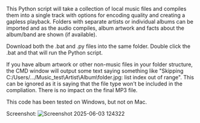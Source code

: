 This Python script will take a collection of local music files and compiles them into a single track with options for encoding quality and creating a gapless playback. Folders with separate artists or individual albums can be imported and as the audio compiles, album artwork and facts about the album/band are shown (if available).

Download both the .bat and .py files into the same folder. Double click the .bat and that will run the Python script.

If you have album artwork or other non-music files in your folder structure, the CMD window will output some text saying something like "Skipping C:/Users/.../Music_test\Artist\Album\folder.jpg: list index out of range". This can be ignored as it is saying that the file type won't be included in the compliation. There is no impact on the final MP3 file.

This code has been tested on Windows, but not on Mac. 

Screenshot:
![Screenshot 2025-06-03 124322](https://github.com/user-attachments/assets/ba3f2d6e-304d-471c-b48b-bc61142cd137)
